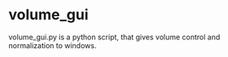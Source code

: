 # volume_gui
volume_gui.py is a python script, that gives volume control and normalization to windows.
